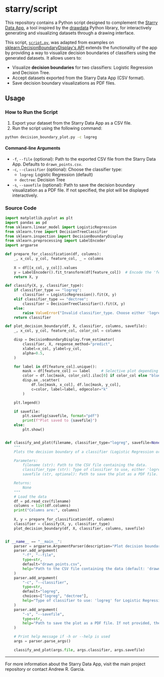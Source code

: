 
# starry/script

This repository contains a Python script designed to complement the [Starry Data App](https://starrydata.vercel.app), a tool inspired by the [drawdata](https://github.com/koaning/drawdata) Python library, for interactively generating and visualizing datasets through a drawing interface. 

This script, [`script.py`](script.py), was adapted from examples on [sklearn.DecisionBoundaryDisplay's API](https://scikit-learn.org/stable/modules/generated/sklearn.inspection.DecisionBoundaryDisplay.html) extends the functionality of the app by providing a way to visualize decision boundaries of classifiers using the generated datasets. It allows users to:

- Visualize **decision boundaries** for two classifiers: Logistic Regression and Decision Tree.
- Accept datasets exported from the Starry Data App (CSV format).
- Save decision boundary visualizations as PDF files.

## Usage

### How to Run the Script

1. Export your dataset from the Starry Data App as a CSV file.
2. Run the script using the following command:

```bash
python decision_boundary_plot.py -c logreg
```

#### Command-line Arguments

- `-f`, `--file` (optional): Path to the exported CSV file from the Starry Data App. Defaults to `drawn_points.csv`.
- `-c`, `--classifier` (optional): Choose the classifier type:
  - `logreg`: Logistic Regression (default)
  - `dectree`: Decision Tree
- `-s`, `--savefile` (optional): Path to save the decision boundary visualization as a PDF file. If not specified, the plot will be displayed interactively.

### Source Code

```python
import matplotlib.pyplot as plt
import pandas as pd
from sklearn.linear_model import LogisticRegression
from sklearn.tree import DecisionTreeClassifier
from sklearn.inspection import DecisionBoundaryDisplay
from sklearn.preprocessing import LabelEncoder
import argparse

def prepare_for_classification(df, columns):
    _, x_col, y_col, feature_col, _ = columns
    
    X = df[[x_col, y_col]].values
    y = LabelEncoder().fit_transform(df[feature_col])  # Encode the 'feature' column into numerical labels
    return X, y

def classify(X, y, classifier_type):
    if classifier_type == "logreg":
        classifier = LogisticRegression().fit(X, y)
    elif classifier_type == "dectree":
        classifier = DecisionTreeClassifier().fit(X, y)
    else:
        raise ValueError("Invalid classifier_type. Choose either 'logreg' or 'dectree'.")
    return classifier

def plot_decision_boundary(df, X, classifier, columns, savefile):
    _, x_col, y_col, feature_col, color_col = columns

    disp = DecisionBoundaryDisplay.from_estimator(
        classifier, X, response_method="predict",
        xlabel=x_col, ylabel=y_col,
        alpha=0.5,
    )

    for label in df[feature_col].unique():
        mask = df[feature_col] == label     # Selective plot depending on featuretype
        color = df.loc[mask, color_col].iloc[0] if color_col else "blue"
        disp.ax_.scatter(
            df.loc[mask, x_col], df.loc[mask, y_col],
            c=color, label=label, edgecolor="k"
        )

    plt.legend()

    if savefile:
        plt.savefig(savefile, format="pdf")
        print(f"Plot saved to {savefile}")
    else:
        plt.show()


def classify_and_plot(filename, classifier_type="logreg", savefile=None):
    """
    Plots the decision boundary of a classifier (Logistic Regression or Decision Tree) on 2D data.

    Parameters:
        filename (str): Path to the CSV file containing the data.
        classifier_type (str): Type of classifier to use, either 'logreg' or 'dectree'.
        savefile (str, optional): Path to save the plot as a PDF file. If None, the plot is displayed interactively.

    Returns:
        None
    """
    # Load the data
    df = pd.read_csv(filename)
    columns = list(df.columns)
    print("Columns are:", columns)
    
    X, y = prepare_for_classification(df, columns)
    classifier = classify(X, y, classifier_type)
    plot_decision_boundary(df, X, classifier, columns, savefile)


if __name__ == "__main__":
    parser = argparse.ArgumentParser(description="Plot decision boundary using a classifier.")
    parser.add_argument(
        "-f", "--file",
        type=str,
        default="drawn_points.csv",
        help="Path to the CSV file containing the data (default: 'drawn_points.csv')."
    )
    parser.add_argument(
        "-c", "--classifier",
        type=str,
        default="logreg",
        choices=["logreg", "dectree"],
        help="Type of classifier to use: 'logreg' for Logistic Regression or 'dectree' for Decision Tree. Default is 'logreg'."
    )
    parser.add_argument(
        "-s", "--savefile",
        type=str,
        help="Path to save the plot as a PDF file. If not provided, the plot will be displayed interactively."
    )

    # Print help message if -h or --help is used
    args = parser.parse_args()

    classify_and_plot(args.file, args.classifier, args.savefile)
```

---

For more information about the Starry Data App, visit the main project repository or contact Andrew R. Garcia.
